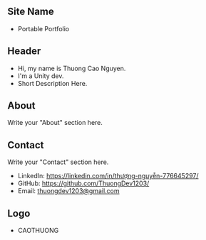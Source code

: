 ## Site Name

- Portable Portfolio

## Header

- Hi, my name is Thuong Cao Nguyen.
- I'm a Unity dev.
- Short Description Here.

## About

Write your "About" section here.

## Contact

Write your "Contact" section here.

- LinkedIn: https://linkedin.com/in/thượng-nguyễn-776645297/
- GitHub: https://github.com/ThuongDev1203/
- Email: thuongdev1203@gmail.com

## Logo

- CAOTHUONG

